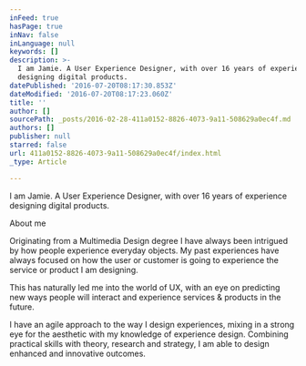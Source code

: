 ```yaml
---
inFeed: true
hasPage: true
inNav: false
inLanguage: null
keywords: []
description: >-
  I am Jamie. A User Experience Designer, with over 16 years of experience
  designing digital products.
datePublished: '2016-07-20T08:17:30.853Z'
dateModified: '2016-07-20T08:17:23.060Z'
title: ''
author: []
sourcePath: _posts/2016-02-28-411a0152-8826-4073-9a11-508629a0ec4f.md
authors: []
publisher: null
starred: false
url: 411a0152-8826-4073-9a11-508629a0ec4f/index.html
_type: Article

---
```

I am Jamie. A User Experience Designer, with over 16 years of experience designing digital products.

About me

Originating from a Multimedia Design degree I have always been intrigued by how people experience everyday objects. My past experiences have always focused on how the user or customer is going to experience the service or product I am designing.

This has naturally led me into the world of UX, with an eye on predicting new ways people will interact and experience services & products in the future.

I have an agile approach to the way I design experiences, mixing in a strong eye for the aesthetic with my knowledge of experience design. Combining practical skills with theory, research and strategy, I am able to design enhanced and innovative outcomes.